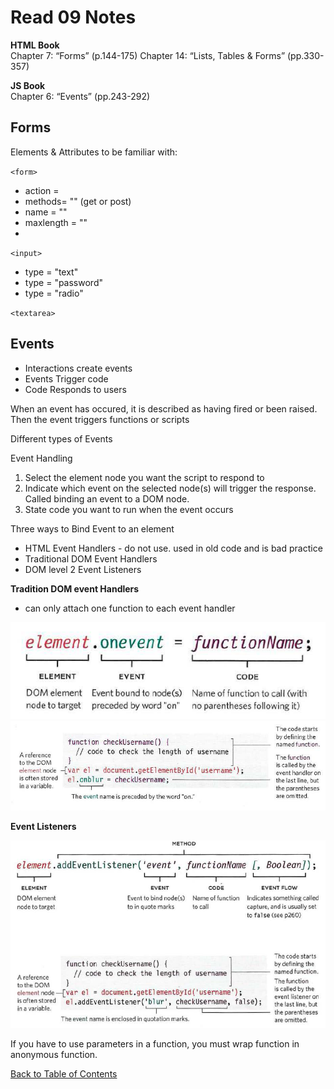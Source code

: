 # Read 09 Notes

**HTML Book**  
Chapter 7: “Forms” (p.144-175)
Chapter 14: “Lists, Tables & Forms” (pp.330-357)

**JS Book**  
Chapter 6: “Events” (pp.243-292)

## Forms

Elements & Attributes to be familiar with: 

`<form>` 
- action = 
- methods= "" (get or post)
- name = ""
- maxlength = ""
- 

`<input>`
- type = "text"
- type = "password"
- type = "radio"

`<textarea>`


## Events

- Interactions create events
- Events Trigger code
- Code Responds to users 

When an event has occured, it is described as having fired or been raised. Then the event triggers functions or scripts

Different types of Events



Event Handling 
1. Select the element node you want the script to respond to
1. Indicate which event on the selected node(s) will trigger the response. Called binding an event to a DOM node. 
1. State code you want to run when the event occurs

Three ways to Bind Event to an element
- HTML Event Handlers - do not use. used in old code and is bad practice
- Traditional DOM Event Handlers
- DOM level 2 Event Listeners

**Tradition DOM event Handlers**
- can only attach one function to each event handler

<img src="images/DOM-event-Handlers.png" width="800px">
<img src="images/DOM-event-handler2.png" width="800px">

**Event Listeners**

![Event Listener](images/event-listener.png)

If you have to use parameters in a function, you must wrap function in anonymous function. 


[Back to Table of Contents](https://davees987.github.io/reading-notes)